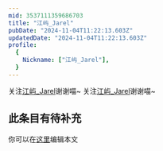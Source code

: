 ```yaml
---
mid: 3537111359686703
title: "江屿_Jarel"
pubDate: "2024-11-04T11:22:13.603Z"
updatedDate: "2024-11-04T11:22:13.603Z"
profile:
  {
    Nickname: ["江屿_Jarel"],
  }
---
```


关注[江屿_Jarel](https://space.bilibili.com/3537111359686703)谢谢喵~ 关注[江屿_Jarel](https://space.bilibili.com/3537111359686703)谢谢喵~

## 此条目有待补充
你可以在[这里](https://github.com/Yuhanawa/VTuber.ICU/edit/master/src/content/v/江屿_Jarel/index.md)编辑本文
